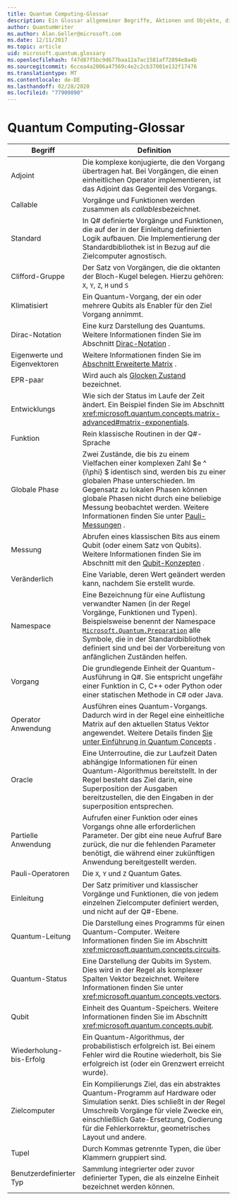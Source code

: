 ```yaml
---
title: Quantum Computing-Glossar
description: Ein Glossar allgemeiner Begriffe, Aktionen und Objekte, die in Quantum Computing verwendet werden.
author: QuantumWriter
ms.author: Alan.Geller@microsoft.com
ms.date: 12/11/2017
ms.topic: article
uid: microsoft.quantum.glossary
ms.openlocfilehash: f47d87f5bc9d677baa12a7ac1581af72894e8a4b
ms.sourcegitcommit: 6ccea4a2006a47569c4e2c2cb37001e132f17476
ms.translationtype: MT
ms.contentlocale: de-DE
ms.lasthandoff: 02/28/2020
ms.locfileid: "77909890"
---
```

# <a name="quantum-computing-glossary"></a>Quantum Computing-Glossar

|Begriff|Definition|
|-------------|----------|
|Adjoint|Die komplexe konjugierte, die den Vorgang übertragen hat. Bei Vorgängen, die einen einheitlichen Operator implementieren, ist das Adjoint das Gegenteil des Vorgangs.|
|Callable|Vorgänge und Funktionen werden zusammen als *callables*bezeichnet.|
|Standard|In Q# definierte Vorgänge und Funktionen, die auf der in der Einleitung definierten Logik aufbauen. Die Implementierung der Standardbibliothek ist in Bezug auf die Zielcomputer agnostisch.|
|Clifford-Gruppe|Der Satz von Vorgängen, die die oktanten der Bloch-Kugel belegen. Hierzu gehören: `X`, `Y`, `Z`, `H` und `S`|
|Klimatisiert|Ein Quantum-Vorgang, der ein oder mehrere Qubits als Enabler für den Ziel Vorgang annimmt.|
|Dirac-Notation|Eine kurz Darstellung des Quantums. Weitere Informationen finden Sie im Abschnitt [Dirac-Notation](xref:microsoft.quantum.concepts.dirac) .|
|Eigenwerte und Eigenvektoren|Weitere Informationen finden Sie im [Abschnitt Erweiterte Matrix](xref:microsoft.quantum.concepts.matrix-advanced) .|
|EPR-paar|Wird auch als [Glocken Zustand](https://en.wikipedia.org/wiki/Bell_state) bezeichnet.|
|Entwicklungs|Wie sich der Status im Laufe der Zeit ändert. Ein Beispiel finden Sie im Abschnitt <xref:microsoft.quantum.concepts.matrix-advanced#matrix-exponentials>. |
|Funktion|Rein klassische Routinen in der Q#-Sprache|
| <a id="global-phase"></a>Globale Phase | Zwei Zustände, die bis zu einem Vielfachen einer komplexen Zahl $e ^ {i\phi} $ identisch sind, werden bis zu einer globalen Phase unterschieden. Im Gegensatz zu lokalen Phasen können globale Phasen nicht durch eine beliebige Messung beobachtet werden. Weitere Informationen finden Sie unter [Pauli-Messungen](xref:microsoft.quantum.concepts.pauli) . |
|Messung|Abrufen eines klassischen Bits aus einem Qubit (oder einem Satz von Qubits). Weitere Informationen finden Sie im Abschnitt mit den [Qubit-Konzepten](xref:microsoft.quantum.concepts.qubit) .|
|Veränderlich|Eine Variable, deren Wert geändert werden kann, nachdem Sie erstellt wurde.|
|Namespace|Eine Bezeichnung für eine Auflistung verwandter Namen (in der Regel Vorgänge, Funktionen und Typen). Beispielsweise benennt der Namespace [`Microsoft.Quantum.Preparation`](xref:microsoft.quantum.preparation) alle Symbole, die in der Standardbibliothek definiert sind und bei der Vorbereitung von anfänglichen Zuständen helfen.|
|Vorgang|Die grundlegende Einheit der Quantum-Ausführung in Q#. Sie entspricht ungefähr einer Funktion in C, C++ oder Python oder einer statischen Methode in C# oder Java.|
|Operator Anwendung|Ausführen eines Quantum-Vorgangs. Dadurch wird in der Regel eine einheitliche Matrix auf den aktuellen Status Vektor angewendet. Weitere Details finden [Sie unter Einführung in Quantum Concepts](xref:microsoft.quantum.concepts.intro) .|
|Oracle|Eine Unterroutine, die zur Laufzeit Daten abhängige Informationen für einen Quantum-Algorithmus bereitstellt. In der Regel besteht das Ziel darin, eine Superposition der Ausgaben bereitzustellen, die den Eingaben in der superposition entsprechen.   |
|Partielle Anwendung|Aufrufen einer Funktion oder eines Vorgangs ohne alle erforderlichen Parameter. Der gibt eine neue Aufruf Bare zurück, die nur die fehlenden Parameter benötigt, die während einer zukünftigen Anwendung bereitgestellt werden.|
|Pauli-Operatoren|Die `X`, `Y` und `Z` Quantum Gates.|
|Einleitung|Der Satz primitiver und klassischer Vorgänge und Funktionen, die von jedem einzelnen Zielcomputer definiert werden, und nicht auf der Q#-Ebene.|
|Quantum-Leitung|Die Darstellung eines Programms für einen Quantum-Computer. Weitere Informationen finden Sie im Abschnitt <xref:microsoft.quantum.concepts.circuits>.|
|Quantum-Status|Eine Darstellung der Qubits im System. Dies wird in der Regel als komplexer Spalten Vektor bezeichnet. Weitere Informationen finden Sie unter <xref:microsoft.quantum.concepts.vectors>. |
|Qubit|Einheit des Quantum-Speichers. Weitere Informationen finden Sie im Abschnitt <xref:microsoft.quantum.concepts.qubit>.|
|Wiederholung-bis-Erfolg|Ein Quantum-Algorithmus, der probabilistisch erfolgreich ist. Bei einem Fehler wird die Routine wiederholt, bis Sie erfolgreich ist (oder ein Grenzwert erreicht wurde). |
|Zielcomputer|Ein Kompilierungs Ziel, das ein abstraktes Quantum-Programm auf Hardware oder Simulation senkt. Dies schließt in der Regel Umschreib Vorgänge für viele Zwecke ein, einschließlich Gate-Ersetzung, Codierung für die Fehlerkorrektur, geometrisches Layout und andere.|
|Tupel|Durch Kommas getrennte Typen, die über Klammern gruppiert sind. |
|Benutzerdefinierter Typ|Sammlung integrierter oder zuvor definierter Typen, die als einzelne Einheit bezeichnet werden können.|

